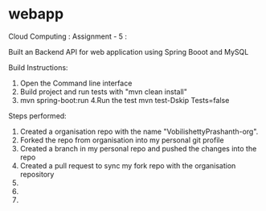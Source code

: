 # webapp
Cloud Computing : 
Assignment -  5 :

Built an Backend API for web application  using Spring Booot and MySQL

Build Instructions:
1. Open the Command line interface
2. Build project and run tests with "mvn clean install"
3. mvn spring-boot:run
4.Run the test mvn test-Dskip Tests=false

Steps performed:
1. Created a organisation repo with the name "VobilishettyPrashanth-org".
2. Forked the repo from organisation into my personal git profile 
3. Created a branch in my personal repo and pushed the changes into the repo 
4. Created a pull request to sync my fork repo with the organisation repository
5.
6.
7.

